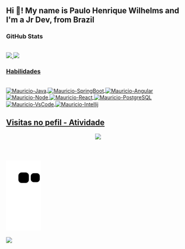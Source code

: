 <h2 align="left">Hi 👋! My name is Paulo Henrique Wilhelms and I'm a Jr Dev, from Brazil</h2>

###

### GitHub Stats
<div><br>
  <a href="https://github.com/mauricioinhaia">
  <img height="180em" src="https://github-readme-stats.vercel.app/api?username=phwilhelms&show_icons=true&theme=github_dark&include_all_commits=true&count_private=true"/>
  <img height="180em" src="https://github-readme-stats.vercel.app/api/top-langs/?username=phwilhelms&layout=compact&langs_count=7&theme=github_dark&hide=qml,batchfile"/>
</div>

### Habilidades  
<div style="display: inline_block"><br>
  <img align="center" alt="Mauricio-Java" height="30" width="40" src="https://cdn.jsdelivr.net/gh/devicons/devicon/icons/java/java-original.svg">
  <img align="center" alt="Mauricio-SpringBoot" height="30" width="40" src="https://cdn.jsdelivr.net/gh/devicons/devicon/icons/spring/spring-original.svg">
  <img align="center" alt="Mauricio-Angular" height="30" width="40" src="https://cdn.jsdelivr.net/gh/devicons/devicon/icons/angularjs/angularjs-original.svg">
  <img align="center" alt="Mauricio-Node" height="30" width="40" src="https://cdn.jsdelivr.net/gh/devicons/devicon/icons/nodejs/nodejs-original.svg">
  <img align="center" alt="Mauricio-React" height="30" width="40" src="https://cdn.jsdelivr.net/gh/devicons/devicon/icons/react/react-original.svg">
  <img align="center" alt="Mauricio-PostgreSQL" height="30" width="40" src="https://cdn.jsdelivr.net/gh/devicons/devicon/icons/postgresql/postgresql-original.svg">
  <img align="center" alt="Mauricio-VsCode" height="30" width="40" src="https://cdn.jsdelivr.net/gh/devicons/devicon/icons/vscode/vscode-original.svg">
  <img align="center" alt="Mauricio-Intellij" height="30" width="40" src="https://cdn.jsdelivr.net/gh/devicons/devicon/icons/intellij/intellij-original.svg">
</div>

###

## Visitas no pefil - Atividade

<!-- visitors count  -->

<p align="center" >   
  <img src="https://profile-counter.glitch.me/phwilhelms/count.svg" />  
</p>

###

<br clear="both">

<!-- github workflow  -->

 ![github contribution grid snake animation](https://raw.githubusercontent.com/alexiakattah/alexiakattah/output/github-contribution-grid-snake.svg)
  
<a href="http://weavesilk.com/" target="_blank"><img align="center" src="https://camo.githubusercontent.com/dcf46f089c552f989ec07a9af8cdb54116fcce1f1bc327d3a652b7b6ff782852/68747470733a2f2f6d656469612e67697068792e636f6d2f6d656469612f3166686a3246573036363156334e62324d652f67697068792e676966" width="50" data-canonical-src="https://media.giphy.com/media/1fhj2FW0661V3Nb2Me/giphy.gif" style="max-width: 100%;">

###
